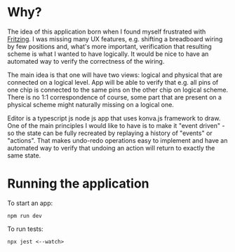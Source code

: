 # Why?

The idea of this application born when I found myself frustrated with [Fritzing](https://fritzing.org/).
I was missing many UX features, e.g. shifting a breadboard wiring by few positions and,
what's more important, verification that resulting scheme is what I wanted to have logically.
It would be nice to have an automated way to verify the correctness of the wiring.

The main idea is that one will have two views: logical and physical that are connected on a logical level.
App will be able to verify that e.g. all pins of one chip is connected to the same pins on the other chip
on logical scheme. There is no 1:1 correspondence of course, some part that are present on a physical scheme
might naturally missing on a logical one.

Editor is a typescript js node js app that uses konva.js framework to draw. One of the main principles I would like to
have is to make it "event driven" - so the state can be fully recreated by replaying a history of "events" or "actions".
That makes undo-redo operations easy to implement and have an automated way to verify that undoing an action will return
to exactly the same state.

# Running the application

To start an app:
```
npm run dev
```

To run tests:
```
npx jest <--watch>
```